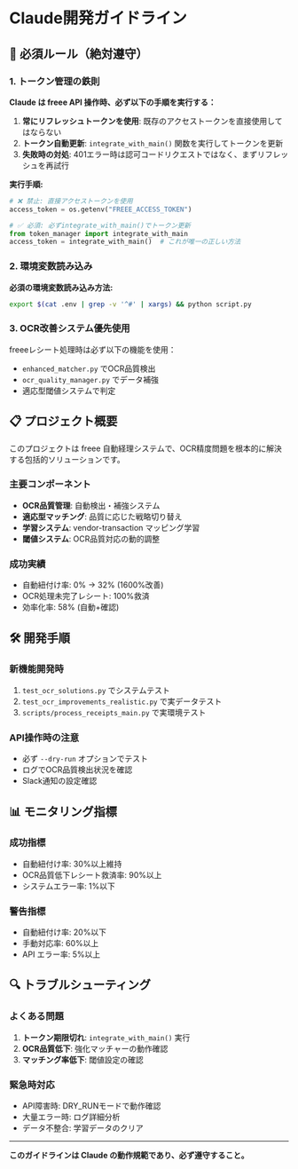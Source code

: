 # Claude開発ガイドライン

## 🚨 必須ルール（絶対遵守）

### 1. トークン管理の鉄則
**Claude は freee API 操作時、必ず以下の手順を実行する：**

1. **常にリフレッシュトークンを使用**: 既存のアクセストークンを直接使用してはならない
2. **トークン自動更新**: `integrate_with_main()` 関数を実行してトークンを更新
3. **失敗時の対処**: 401エラー時は認可コードリクエストではなく、まずリフレッシュを再試行

**実行手順:**
```python
# ❌ 禁止: 直接アクセストークンを使用
access_token = os.getenv("FREEE_ACCESS_TOKEN")

# ✅ 必須: 必ずintegrate_with_main()でトークン更新
from token_manager import integrate_with_main
access_token = integrate_with_main()  # これが唯一の正しい方法
```

### 2. 環境変数読み込み
**必須の環境変数読み込み方法:**
```bash
export $(cat .env | grep -v '^#' | xargs) && python script.py
```

### 3. OCR改善システム優先使用
freeeレシート処理時は必ず以下の機能を使用：
- `enhanced_matcher.py` でOCR品質検出
- `ocr_quality_manager.py` でデータ補強
- 適応型閾値システムで判定

## 📋 プロジェクト概要

このプロジェクトは freee 自動経理システムで、OCR精度問題を根本的に解決する包括的ソリューションです。

### 主要コンポーネント
- **OCR品質管理**: 自動検出・補強システム
- **適応型マッチング**: 品質に応じた戦略切り替え
- **学習システム**: vendor-transaction マッピング学習
- **閾値システム**: OCR品質対応の動的調整

### 成功実績
- 自動紐付け率: 0% → 32% (1600%改善)
- OCR処理未完了レシート: 100%救済
- 効率化率: 58% (自動+確認)

## 🛠️ 開発手順

### 新機能開発時
1. `test_ocr_solutions.py` でシステムテスト
2. `test_ocr_improvements_realistic.py` で実データテスト
3. `scripts/process_receipts_main.py` で実環境テスト

### API操作時の注意
- 必ず `--dry-run` オプションでテスト
- ログでOCR品質検出状況を確認
- Slack通知の設定確認

## 📊 モニタリング指標

### 成功指標
- 自動紐付け率: 30%以上維持
- OCR品質低下レシート救済率: 90%以上
- システムエラー率: 1%以下

### 警告指標  
- 自動紐付け率: 20%以下
- 手動対応率: 60%以上
- API エラー率: 5%以上

## 🔍 トラブルシューティング

### よくある問題
1. **トークン期限切れ**: `integrate_with_main()` 実行
2. **OCR品質低下**: 強化マッチャーの動作確認
3. **マッチング率低下**: 閾値設定の確認

### 緊急時対応
- API障害時: DRY_RUNモードで動作確認
- 大量エラー時: ログ詳細分析
- データ不整合: 学習データのクリア

---

**このガイドラインは Claude の動作規範であり、必ず遵守すること。**